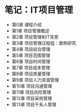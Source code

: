 # 笔记：IT项目管理
- 第0章 课程介绍
- 第1章 项目管理概述
- 第2章 项目管理和IT背景
- 第3章 项目管理过程组：案例研究
- 第4章 项目综合管理
- 第5章 项目范围管理
- 第6章 项目时间管理
- 第7章 项目成本管理
- 第8章 项目质量管理
- 第9章 项目人力资源管理
- 第10章 项目沟通管理
- 第11章 项目风险管理
- 第12章 项目采购管理
- 第13章 项目干系人管理
